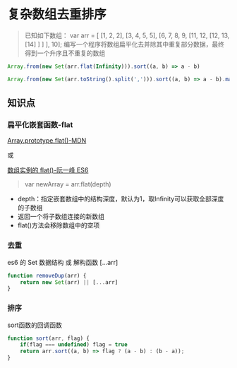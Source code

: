 # 复杂数组去重排序

> 已知如下数组：
var arr = [ [1, 2, 2], [3, 4, 5, 5], [6, 7, 8, 9, [11, 12, [12, 13, [14] ] ] ], 10];
编写一个程序将数组扁平化去并除其中重复部分数据，最终得到一个升序且不重复的数组

```javascript
Array.from(new Set(arr.flat(Infinity))).sort((a, b) => a - b)

Array.from(new Set(arr.toString().split(','))).sort((a, b) => a - b).map(Number)
```

## 知识点

### 扁平化嵌套函数-flat

[Array.prototype.flat()-MDN](https://developer.mozilla.org/zh-CN/docs/Web/JavaScript/Reference/Global_Objects/Array/flat)

或

[数组实例的 flat()-阮一峰 ES6](http://es6.ruanyifeng.com/#docs/array#%E6%95%B0%E7%BB%84%E5%AE%9E%E4%BE%8B%E7%9A%84-flat%EF%BC%8CflatMap)

> var newArray = arr.flat(depth)

- depth：指定嵌套数组中的结构深度，默认为1，取Infinity可以获取全部深度的子数组
- 返回一个将子数组连接的新数组
- flat()方法会移除数组中的空项

### 去重

es6 的 Set 数据结构 或 解构函数 [...arr]

```javascript
function removeDup(arr) {
    return new Set(arr) || [...arr]
}
```

### 排序

sort函数的回调函数

```javascript
function sort(arr, flag) {
    if(flag === undefined) flag = true
    return arr.sort((a, b) => flag ? (a - b) : (b - a));
}
```